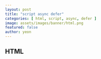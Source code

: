 ```yaml
---
layout: post
title: "script async defer" 
categories: [ html, script, async, defer ]
image: assets/images/banner/html.png
featured: false
author: yeon
---
```



## HTML <script> 파싱
\<script>를 HTML 파싱중 만난다면, HTML 파싱이 중단되고 스크립트를 가져와 실행한다.
스크립트 실행 후 HTML 파싱이 다시 시작. 이는 문서 로딩을 지연시키는 이유중 하나이다.
이를 완화하기위해 HTML 파싱과 \<script> 로딩을 비동기처리 가능하도록 async, defer 속성이 있다.

<br>

### <script async>
\<script async> HTML 파싱과 병렬적(비동기)으로 가져오며, 가능할 때 즉시 실행.
스크립트가 독립적인 경우 사용 (ex analytics)

<br>

### <script defer>
\<script defer> HTML 파싱과 병렬적(비동기)으로 가져오지만, HTML 파싱이 완료된 후에
스크립트가 실행된다. \<body> 끝부분에 \<script>를 두는것과 비슷하게 동작.

<br>

async와 defer는 src 속성이 있는 \<script>에서만 동작한다.

<br>

<br><br><br>